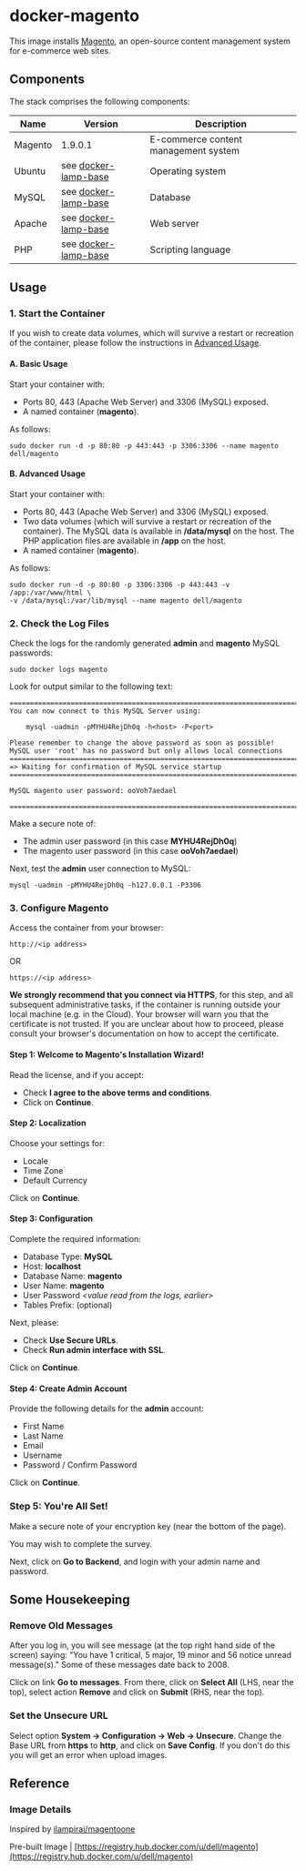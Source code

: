 # docker-magento
This image installs [Magento](http://magento.com/), an open-source content management system for e-commerce web sites.

## Components
The stack comprises the following components:

Name       | Version                   | Description
-----------|---------------------------|------------------------------
Magento    | 1.9.0.1 | E-commerce content management system
Ubuntu     | see [docker-lamp-base](https://github.com/dell-cloud-marketplace/docker-lamp-base)                    | Operating system
MySQL      | see [docker-lamp-base](https://github.com/dell-cloud-marketplace/docker-lamp-base)      | Database
Apache     | see [docker-lamp-base](https://github.com/dell-cloud-marketplace/docker-lamp-base)      | Web server
PHP        | see [docker-lamp-base](https://github.com/dell-cloud-marketplace/docker-lamp-base)      | Scripting language

## Usage

### 1. Start the Container
If you wish to create data volumes, which will survive a restart or recreation of the container, please follow the instructions in [Advanced Usage](#advanced-usage).

#### A. Basic Usage
Start your container with:

 - Ports 80, 443 (Apache Web Server) and 3306 (MySQL) exposed.
 - A named container (**magento**).

As follows:

```no-highlight
sudo docker run -d -p 80:80 -p 443:443 -p 3306:3306 --name magento dell/magento
```

<a name="advanced-usage"></a>
#### B. Advanced Usage
Start your container with:

- Ports 80, 443 (Apache Web Server) and 3306 (MySQL) exposed.
- Two data volumes (which will survive a restart or recreation of the container). The MySQL data is available in **/data/mysql** on the host. The PHP application files are available in **/app** on the host.
- A named container (**magento**).

As follows:

```no-highlight
sudo docker run -d -p 80:80 -p 3306:3306 -p 443:443 -v /app:/var/www/html \
-v /data/mysql:/var/lib/mysql --name magento dell/magento
```

### 2. Check the Log Files

Check the logs for the randomly generated **admin** and **magento** MySQL passwords:

```no-highlight
sudo docker logs magento
```

Look for output similar to the following text:

```no-highlight
========================================================================
You can now connect to this MySQL Server using:

    mysql -uadmin -pMYHU4RejDh0q -h<host> -P<port>

Please remember to change the above password as soon as possible!
MySQL user 'root' has no password but only allows local connections
========================================================================
=> Waiting for confirmation of MySQL service startup
========================================================================

MySQL magento user password: ooVoh7aedael

========================================================================
```

Make a secure note of:

* The admin user password (in this case **MYHU4RejDh0q**)
* The magento user password (in this case **ooVoh7aedael**)

Next, test the **admin** user connection to MySQL:

```no-highlight
mysql -uadmin -pMYHU4RejDh0q -h127.0.0.1 -P3306
```

### 3. Configure Magento
Access the container from your browser:

```no-highlight
http://<ip address>
```

OR
```no-highlight
https://<ip address>
```

**We strongly recommend that you connect via HTTPS**, for this step, and all subsequent administrative tasks, if the container is running outside your local machine (e.g. in the Cloud). Your browser will warn you that the certificate is not trusted. If you are unclear about how to proceed, please consult your browser's documentation on how to accept the certificate.

#### Step 1: Welcome to Magento's Installation Wizard!

Read the license, and if you accept:

* Check **I agree to the above terms and conditions**.
* Click on **Continue**.

#### Step 2: Localization
Choose your settings for:

* Locale
* Time Zone
* Default Currency

Click on **Continue**.

#### Step 3: Configuration
Complete the required information:

* Database Type: **MySQL**
* Host: **localhost**
* Database Name: **magento**
* User Name: **magento**
* User Password *<value read from the logs, earlier>*
* Tables Prefix: (optional)

Next, please:

* Check **Use Secure URLs**.
* Check **Run admin interface with SSL**.

Click on **Continue**.

#### Step 4: Create Admin Account
Provide the following details for the **admin** account:

* First Name
* Last Name
* Email
* Username
* Password / Confirm Password

Click on **Continue**.

### Step 5: You're All Set!
Make a secure note of your encryption key (near the bottom of the page).

You may wish to complete the survey.

Next, click on **Go to Backend**, and login with your admin name and password.

## Some Housekeeping

### Remove Old Messages
After you log in, you will see message (at the top right hand side of the screen) saying: "You have 1 critical, 5 major, 19 minor and 56 notice unread message(s)." Some of these messages date back to 2008.

Click on link **Go to messages**. From there, click on **Select All** (LHS, near the top), select action **Remove** and click on **Submit** (RHS, near the top).

### Set the Unsecure URL
Select option **System -> Configuration -> Web -> Unsecure**. Change the Base URL from **https** to **http**, and click on **Save Config**. If you don't do this you will get an error when upload images.

## Reference

### Image Details

Inspired by [ilampirai/magentoone](https://github.com/ilampirai/magentoone)

Pre-built Image | [https://registry.hub.docker.com/u/dell/magento](https://registry.hub.docker.com/u/dell/magento) 
